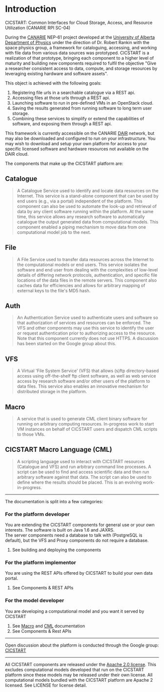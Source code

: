 # Introduction

CICSTART: Common Interfaces for Cloud Storage, Access, and Resource Utilization (CANARIE RPI SC-04)

During the [CANARIE](http://www.canarie.ca/) NEP-61 project developed at the 
[University of Alberta Department of Physics](http://www.physics.ualberta.ca/en/Research/SpacePhysics.aspx) under the direction of 
Dr. Robert Rankin with the space physics group, a framework for cataloguing, accessing, and working with file data from 
various data sources was prototyped. CICSTART is a realization of that prototype, bringing each component to a higher level of 
maturity and building new components required to fulfil the objective "Give a researcher consistent access to data, compute, and 
storage resources by leveraging existing hardware and software assets".  

This object is achieved with the following goals:

1. Registering file urls in a searchable catalogue via a REST api.
2. Accessing files at those urls through a REST api.
3. Launching software to run in pre-defined VMs in an OpenStack cloud.
4. Saving the results generated from running software to long term user storage.
5. Combining these services to simplify or extend the capabilities of software, and exposing them through a REST api.

This framework is currently accessible on the CANARIE [DAIR](http://www.canarie.ca/en/dair-program/about) network, but may also be 
downloaded and configured to run on your infrastructure.  You may wish to download and setup your own platform for access to your 
specific licensed software and hardware resources not available on the DAIR cloud.

The components that make up the CICSTART platform are:

## Catalogue
> A Catalogue Service used to identify and locate data resources on the Internet. This service is 
> a stand-alone component that can be used by end users (e.g., via a portal) independent of the platform. This component 
> can also be used to automate the look-up and retrieval of data by any client software running within the platform. 
> At the same time, this service allows any research software to automatically catalogue the output generated data from computational models. 
> This component enabled a piping mechanism to move data from one computational model job to the next.

## File
> A File Service used to transfer data resources across the Internet to the computational models or end users. This service isolates 
> the software and end user from dealing with the complexities of low-level details of differing network protocols, authentication, 
> and specific file locations of the data files in the remote servers.  This component also caches data for efficiencies and allows for
> arbitrary mapping of external keys to the file's MD5 hash.

## Auth
> An Authentication Service used to authenticate users and software so that authorization of services and resources can be enforced. The
> VFS and other components may use this service to identify the user or request authentication prior to authorizing access to the resource.
> Note that this component currently does not use HTTPS.  A discussion has been started on the Google group about this.

## VFS
> A Virtual 'File System Service' (VFS) that allows (s)ftp directory-based access using off-the-shelf ftp client software, as well as 
> web service access by research software and/or other users of the platform to data files. This service also enables an innovative 
> mechanism for distributed storage in the platform.

## Macro
> A service that is used to generate CML client binary software for running on arbitrary computing resources.  In-progress work to
> start VM instances on behalf of CICSTART users and dispatch CML scripts to those VMs.

## CICSTART Macro Language (CML)
> A scripting language used to interact with CICSTART resources (Catalogue and VFS) and run arbitrary command line processes.  A script
> can be used to find and access scientific data and then run arbitrary software against that data.  The script can also be used to
> define where the results should be placed.  This is an evolving work-in-progress. 

---------------------------------------

The documentation is split into a few categories:

### For the platform developer
You are extending the CICSTART components for general use or your own interests. The software is built on Java 1.6 and JAXRS.  
The server components need a database to talk with (PostgreSQL is default), but the VFS and Proxy components do not require a database.
1. See building and deploying the components
    
### For the platform implementor
You are using the REST APIs offered by CICSTART to build your own data portal.
1. See Components & REST APIs
    
### For the model developer
You are developing a computational model and you want it served by CICSTART
1. See [Macro](Macro) and [CML](CML) documentation
2. See Components & Rest APIs

---------------------------------------

Open discussion about the platform is conducted through the Google group: 
[CICSTART](https://groups.google.com/forum/?hl=en&fromgroups#!forum/cicstart)

---------------------------------------

All CICSTART components are released under the [Apache 2.0 license](http://www.apache.org/licenses/LICENSE-2.0.html).  This excludes 
computational models developed that run on the CICSTART platform since these models may be released under their own license.  All 
computational models bundled with the CICSTART platform are Apache 2 licensed. See LICENSE for license detail.

